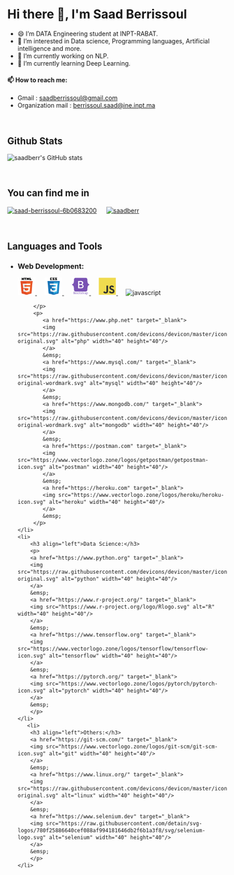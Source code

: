 # Hi there 👋, I'm Saad Berrissoul

<!--
**saadberr/saadberr** is a ✨ _special_ ✨ repository because its `README.md` (this file) appears on your GitHub profile.

Here are some ideas to get you started:

- 🔭 I’m currently working on ...
- 🌱 I’m currently learning ...
- 👯 I’m looking to collaborate on ...
- 🤔 I’m looking for help with ...
- 💬 Ask me about ...
- 📫 How to reach me: ...
- 😄 Pronouns: ...
- ⚡ Fun fact: ...
-->

- 😄 I’m DATA Engineering student at INPT-RABAT.
- 👀 I’m interested in Data science, Programming languages, Artificial intelligence and more.
- 🔭 I’m currently working on NLP.
- 🌱 I’m currently learning Deep Learning.
#### 📫 How to reach me:
- Gmail : saadberrissoul@gmail.com
- Organization mail : berrissoul.saad@ine.inpt.ma


<br>
<h2 align="left">Github Stats</h2>
<p>
   
![saadberr's GitHub stats](https://github-readme-stats.vercel.app/api/?username=saadberr&show_icons=true&title_color=fff&icon_color=54EC87&text_color=aaaaaa&bg_color=050505)
   
</p>
<br>
<h2 align="left">You can find me in</h2>
<p align="left">
   <a href="https://www.linkedin.com/in/saad-berrissoul-2298551b4/" target="_blank"><img align="center" src="https://raw.githubusercontent.com/rahuldkjain/github-profile-readme-generator/master/src/images/icons/Social/linked-in-alt.svg" alt="saad-berrissoul-6b0683200" height="30" width="40" /></a>
   &emsp;
      <a href="https://www.kaggle.com/saadberrissoul" target="_blank"><img align="center" src="https://raw.githubusercontent.com/rahuldkjain/github-profile-readme-generator/master/src/images/icons/Social/kaggle.svg" alt="saadberr" height="30" width="40" /></a>
&emsp;
   </p>
   
   
   <br>
<h2 align="left">Languages and Tools</h2>
<ul>
    <li>
        <h3 align="left">Web Development:</h3>
        <p align="left">
            <a href="https://www.w3.org/html/" target="_blank">
            <img src="https://raw.githubusercontent.com/devicons/devicon/master/icons/html5/html5-original-wordmark.svg" alt="html5" width="40" height="40"/>
            </a>
            &emsp;
            <a href="https://www.w3schools.com/css/" target="_blank">
            <img src="https://raw.githubusercontent.com/devicons/devicon/master/icons/css3/css3-original-wordmark.svg" alt="css3" width="40" height="40"/>
            </a>
            &emsp;
            <a href="https://getbootstrap.com" target="_blank">
            <img src="https://raw.githubusercontent.com/devicons/devicon/master/icons/bootstrap/bootstrap-plain-wordmark.svg" alt="bootstrap" width="40" height="40"/>
            </a>
            &emsp;
            <a href="https://developer.mozilla.org/en-US/docs/Web/JavaScript" target="_blank">
            <img src="https://raw.githubusercontent.com/devicons/devicon/master/icons/javascript/javascript-original.svg" alt="javascript" width="40" height="40"/>
            </a>
            &emsp;
            <a>
            <img src="https://cdn.worldvectorlogo.com/logos/jee-3.svg" alt="javascript" width="40" height="40"/>
            </a>
            &emsp;
           
         </p>
         <p>
            <a href="https://www.php.net" target="_blank">
            <img src="https://raw.githubusercontent.com/devicons/devicon/master/icons/php/php-original.svg" alt="php" width="40" height="40"/>
            </a>
            &emsp;
            <a href="https://www.mysql.com/" target="_blank">
            <img src="https://raw.githubusercontent.com/devicons/devicon/master/icons/mysql/mysql-original-wordmark.svg" alt="mysql" width="40" height="40"/>
            </a>
            &emsp;
            <a href="https://www.mongodb.com/" target="_blank">
            <img src="https://raw.githubusercontent.com/devicons/devicon/master/icons/mongodb/mongodb-original-wordmark.svg" alt="mongodb" width="40" height="40"/>
            </a>
            &emsp;
            <a href="https://postman.com" target="_blank">
            <img src="https://www.vectorlogo.zone/logos/getpostman/getpostman-icon.svg" alt="postman" width="40" height="40"/>
            </a>
            &emsp;
            <a href="https://heroku.com" target="_blank">
            <img src="https://www.vectorlogo.zone/logos/heroku/heroku-icon.svg" alt="heroku" width="40" height="40"/>
            </a>
            &emsp;
         </p>
    </li>
    <li>
        <h3 align="left">Data Science:</h3>
        <p>
        <a href="https://www.python.org" target="_blank">
        <img src="https://raw.githubusercontent.com/devicons/devicon/master/icons/python/python-original.svg" alt="python" width="40" height="40"/>
        </a>
        &emsp;
        <a href="https://www.r-project.org/" target="_blank">
        <img src="https://www.r-project.org/logo/Rlogo.svg" alt="R" width="40" height="40"/>
        </a>
        &emsp;
        <a href="https://www.tensorflow.org" target="_blank">
        <img src="https://www.vectorlogo.zone/logos/tensorflow/tensorflow-icon.svg" alt="tensorflow" width="40" height="40"/>
        </a>
        &emsp;
        <a href="https://pytorch.org/" target="_blank">
        <img src="https://www.vectorlogo.zone/logos/pytorch/pytorch-icon.svg" alt="pytorch" width="40" height="40"/>
        </a>
        &emsp;
        </p>
    </li>
       <li>
        <h3 align="left">Others:</h3>
        <a href="https://git-scm.com/" target="_blank">
        <img src="https://www.vectorlogo.zone/logos/git-scm/git-scm-icon.svg" alt="git" width="40" height="40"/>
        </a>
        &emsp;
        <a href="https://www.linux.org/" target="_blank">
        <img src="https://raw.githubusercontent.com/devicons/devicon/master/icons/linux/linux-original.svg" alt="linux" width="40" height="40"/>
        </a>
        &emsp;
        <a href="https://www.selenium.dev" target="_blank">
        <img src="https://raw.githubusercontent.com/detain/svg-logos/780f25886640cef088af994181646db2f6b1a3f8/svg/selenium-logo.svg" alt="selenium" width="40" height="40"/>
        </a>
        &emsp;
        </p>
    </li>
</ul>
